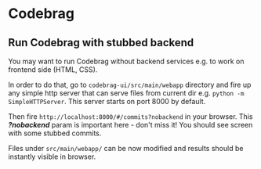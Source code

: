 # Codebrag

Run Codebrag with stubbed backend
---

You may want to run Codebrag without backend services e.g. to work on frontend side (HTML, CSS).

In order to do that, go to `codebrag-ui/src/main/webapp` directory and fire up any simple http server that can serve files from current dir e.g. `python -m SimpleHTTPServer`.
This server starts on port 8000 by default.

Then fire `http://localhost:8000/#/commits?nobackend` in your browser. This ***?nobackend*** param is important here - don't miss it! You should see screen with some stubbed commits.

Files under `src/main/webapp/` can be now modified and results should be instantly visible in browser.
